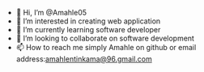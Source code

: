 - 👋 Hi, I’m @Amahle05
- 👀 I’m interested in creating web application
- 🌱 I’m currently learning software developer
- 💞️ I’m looking to collaborate on software development
- 📫 How to reach me simply Amahle on github or email address:amahlentinkama@96.gmail.com

<!---
Amahle05/Amahle05 is a ✨ special ✨ repository because its `README.md` (this file) appears on your GitHub profile.
You can click the Preview link to take a look at your changes.
--->
